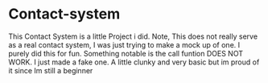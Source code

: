 # Contact-system
This Contact System is a little Project i did.
Note, This does not really serve as a real contact system, I was just trying to make a mock up of one.
I purely did this for fun. Something notable is the call funtion DOES NOT WORK. I just made a fake one.
A little clunky and very basic but im proud of it since Im still a beginner
